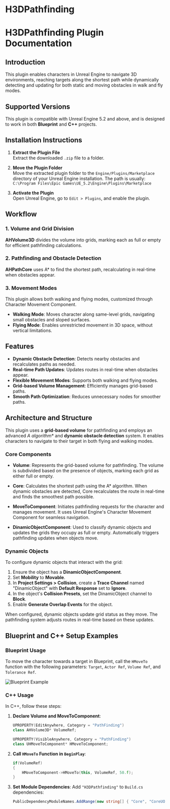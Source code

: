 # H3DPathfinding
# H3DPathfinding Plugin Documentation

## Introduction
This plugin enables characters in Unreal Engine to navigate 3D environments, reaching targets along the shortest path while dynamically detecting and updating for both static and moving obstacles in walk and fly modes.

## Supported Versions
This plugin is compatible with Unreal Engine 5.2 and above, and is designed to work in both **Blueprint** and **C++** projects.

## Installation Instructions

1. **Extract the Plugin File**  
   Extract the downloaded `.zip` file to a folder.

2. **Move the Plugin Folder**  
   Move the extracted plugin folder to the `Engine/Plugins/Marketplace` directory of your Unreal Engine installation. The path is usually:  
   `C:\Program Files\Epic Games\UE_5.2\Engine\Plugins\Marketplace`

3. **Activate the Plugin**  
   Open Unreal Engine, go to `Edit > Plugins`, and enable the plugin.

## Workflow

### 1. Volume and Grid Division
**AHVolume3D** divides the volume into grids, marking each as full or empty for efficient pathfinding calculations.

### 2. Pathfinding and Obstacle Detection
**AHPathCore** uses A* to find the shortest path, recalculating in real-time when obstacles appear.

### 3. Movement Modes
This plugin allows both walking and flying modes, customized through Character Movement Component.

- **Walking Mode**: Moves character along same-level grids, navigating small obstacles and sloped surfaces.
- **Flying Mode**: Enables unrestricted movement in 3D space, without vertical limitations.

## Features

- **Dynamic Obstacle Detection**: Detects nearby obstacles and recalculates paths as needed.
- **Real-time Path Updates**: Updates routes in real-time when obstacles appear.
- **Flexible Movement Modes**: Supports both walking and flying modes.
- **Grid-based Volume Management**: Efficiently manages grid-based paths.
- **Smooth Path Optimization**: Reduces unnecessary nodes for smoother paths.

## Architecture and Structure

This plugin uses a **grid-based volume** for pathfinding and employs an advanced **A* algorithm** and **dynamic obstacle detection** system. It enables characters to navigate to their target in both flying and walking modes.

### Core Components

- **Volume**: Represents the grid-based volume for pathfinding. The volume is subdivided based on the presence of objects, marking each grid as either full or empty.

- **Core**: Calculates the shortest path using the A* algorithm. When dynamic obstacles are detected, Core recalculates the route in real-time and finds the smoothest path possible.

- **MoveToComponent**: Initiates pathfinding requests for the character and manages movement. It uses Unreal Engine's Character Movement Component for seamless navigation.

- **DinamicObjectComponent**: Used to classify dynamic objects and updates the grids they occupy as full or empty. Automatically triggers pathfinding updates when objects move.

### Dynamic Objects

To configure dynamic objects that interact with the grid:
1. Ensure the object has a **DinamicObjectComponent**.
2. Set **Mobility** to **Movable**.
3. In **Project Settings > Collision**, create a **Trace Channel** named "DinamicObject" with **Default Response** set to **Ignore**.
4. In the object's **Collision Presets**, set the DinamicObject channel to **Block**.
5. Enable **Generate Overlap Events** for the object.

When configured, dynamic objects update grid status as they move. The pathfinding system adjusts routes in real-time based on these updates.

## Blueprint and C++ Setup Examples

### Blueprint Usage
To move the character towards a target in Blueprint, call the `HMoveTo` function with the following parameters: `Target`, `Actor Ref`, `Volume Ref`, and `Tolerance Ref`.

![Blueprint Example](images/BlueprintExample.png)

### C++ Usage
In C++, follow these steps:

1. **Declare Volume and MoveToComponent**:
    ```cpp
    UPROPERTY(EditAnywhere, Category = "PathFinding")
    class AHVolume3D* VolumeRef;

    UPROPERTY(VisibleAnywhere, Category = "PathFinding")
    class UHMoveToComponent* HMoveToComponent;
    ```

2. **Call `HMoveTo` Function in `BeginPlay`**:
    ```cpp
    if(VolumeRef)
    {
        HMoveToComponent->HMoveTo(this, VolumeRef, 50.f);
    }
    ```

3. **Set Module Dependencies**:
    Add `"H3DPathfinding"` to `Build.cs` dependencies:
    ```csharp
    PublicDependencyModuleNames.AddRange(new string[] { "Core", "CoreUObject", "Engine", "InputCore", "HeadMountedDisplay", "EnhancedInput", "H3DPathfinding" });
    ```


